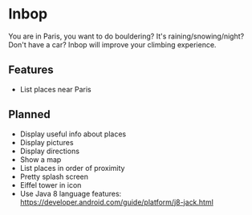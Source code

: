 # Inbop

You are in Paris, you want to do bouldering? It's raining/snowing/night? Don't have a car?
Inbop will improve your climbing experience.

## Features

- List places near Paris

## Planned

- Display useful info about places
- Display pictures
- Display directions
- Show a map
- List places in order of proximity
- Pretty splash screen
- Eiffel tower in icon
- Use Java 8 language features: https://developer.android.com/guide/platform/j8-jack.html
  
  